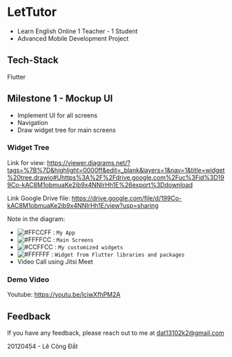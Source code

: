 # LetTutor

- Learn English Online 1 Teacher - 1 Student
- Advanced Mobile Development Project

## Tech-Stack

Flutter

## Milestone 1 - Mockup UI

- Implement UI for all screens
- Navigation
- Draw widget tree for main screens 

### Widget Tree

Link for view: https://viewer.diagrams.net/?tags=%7B%7D&highlight=0000ff&edit=_blank&layers=1&nav=1&title=widget%20tree.drawio#Uhttps%3A%2F%2Fdrive.google.com%2Fuc%3Fid%3D199Co-kAC8M1obmuaKe2ib9x4NNIrHh1E%26export%3Ddownload

Link Google Drive file: https://drive.google.com/file/d/199Co-kAC8M1obmuaKe2ib9x4NNIrHh1E/view?usp=sharing

Note in the diagram:
- ![#FFCCFF](https://placehold.co/15x15/FFCCFF/FFCCFF.png) : ```My App```
- ![#FFFFCC](https://placehold.co/15x15/FFFFCC/FFFFCC.png) : ```Main Screens```
- ![#CCFFCC](https://placehold.co/15x15/CCFFCC/CCFFCC.png) : ```My customized widgets```
- ![#FFFFFF](https://placehold.co/15x15/FFFFFF/FFFFFF.png) : ```Widget from Flutter libraries and packages```
- Video Call using Jitsi Meet

### Demo Video

Youtube: https://youtu.be/lciwXfhPM2A

## Feedback
If you have any feedback, please reach out to me at dat13102k2@gmail.com

20120454 - Lê Công Đắt
